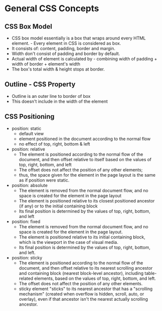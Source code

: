 # General CSS Concepts

## CSS Box Model
- CSS box model essentially is a box that wraps around every HTML element. - Every element in  CSS is considered as box.
- It consists of: content, padding, border and margin.
- Width don't consist of padding and border by default.
- Actual width of element is calculated by - combining width of padding + width of border + element's width
- The box's total width & height stops at border.


## Outline - CSS Property
- Outline is an outer line to border of box
- This doesn't include in the width of the element


## CSS Positioning
- position: static
  - default view
  - element positioned in the document according to the normal flow
  - no effect of top, right, bottom & left
- position: relative
  - The element is positioned according to the normal flow of the document, and then offset relative to itself based on the values of top, right, bottom, and left
  - The offset does not affect the position of any other elements; 
  - thus, the space given for the element in the page layout is the same as if position were static.
- position: absolute
  - The element is removed from the normal document flow, and no space is created for the element in the page layout
  - The element is positioned relative to its closest positioned ancestor (if any) or to the initial containing block
  - Its final position is determined by the values of top, right, bottom, and left
- position: fixed
  - The element is removed from the normal document flow, and no space is created for the element in the page layout. 
  - The element is positioned relative to its initial containing block, which is the viewport in the case of visual media. 
  - Its final position is determined by the values of top, right, bottom, and left.
- position: sticky
  - The element is positioned according to the normal flow of the document, and then offset relative to its nearest scrolling ancestor and containing block (nearest block-level ancestor), including table-related elements, based on the values of top, right, bottom, and left. 
  - The offset does not affect the position of any other elements.
  - sticky element "sticks" to its nearest ancestor that has a "scrolling mechanism" (created when overflow is hidden, scroll, auto, or overlay), even if that ancestor isn't the nearest actually scrolling ancestor.